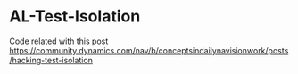 # AL-Test-Isolation
Code related with this post https://community.dynamics.com/nav/b/conceptsindailynavisionwork/posts/hacking-test-isolation
